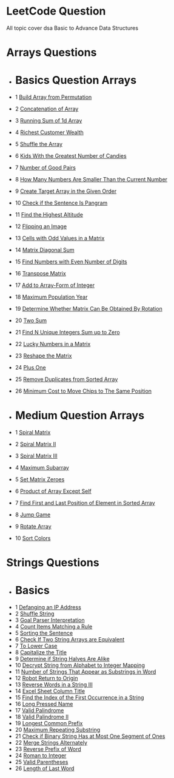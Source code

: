 # LeetCode Question
All topic cover dsa
Basic to Advance Data Structures


# Arrays  Questions
- # Basics Question Arrays
- 1 [Build Array from Permutation](https://leetcode.com/problems/build-array-from-permutation/)
- 2 [ Concatenation of Array](https://leetcode.com/problems/concatenation-of-array/description/)
- 3 [ Running Sum of 1d Array](https://leetcode.com/problems/running-sum-of-1d-array/description/)
- 4 [Richest Customer Wealth](https://leetcode.com/problems/richest-customer-wealth/description/)
- 5 [Shuffle the Array](https://leetcode.com/problems/shuffle-the-array/)
- 6 [Kids With the Greatest Number of Candies](https://leetcode.com/problems/kids-with-the-greatest-number-of-candies/description/)
- 7 [Number of Good Pairs](https://leetcode.com/problems/number-of-good-pairs/description/)
- 8 [How Many Numbers Are Smaller Than the Current Number](https://leetcode.com/problems/how-many-numbers-are-smaller-than-the-current-number/description/)
- 9 [Create Target Array in the Given Order](https://leetcode.com/problems/create-target-array-in-the-given-order/)
- 10 [Check if the Sentence Is Pangram](https://leetcode.com/problems/check-if-the-sentence-is-pangram/)
- 11 [Find the Highest Altitude](https://leetcode.com/problems/find-the-highest-altitude/)
- 12 [Flipping an Image](https://leetcode.com/problems/flipping-an-image/)
- 13 [Cells with Odd Values in a Matrix](https://leetcode.com/problems/cells-with-odd-values-in-a-matrix/)
- 14 [Matrix Diagonal Sum](https://leetcode.com/problems/matrix-diagonal-sum/)
- 15 [Find Numbers with Even Number of Digits](https://leetcode.com/problems/find-numbers-with-even-number-of-digits/)
- 16 [Transpose Matrix](https://leetcode.com/problems/transpose-matrix/description/)
- 17 [Add to Array-Form of Integer](https://leetcode.com/problems/add-to-array-form-of-integer/)
- 18 [Maximum Population Year](https://leetcode.com/problems/maximum-population-year/description/)
- 19 [Determine Whether Matrix Can Be Obtained By Rotation](https://leetcode.com/problems/determine-whether-matrix-can-be-obtained-by-rotation/)
- 20 [Two Sum](https://leetcode.com/problems/two-sum/)
- 21 [Find N Unique Integers Sum up to Zero](https://leetcode.com/problems/find-n-unique-integers-sum-up-to-zero/description/)
- 22 [Lucky Numbers in a Matrix](https://leetcode.com/problems/lucky-numbers-in-a-matrix/)
- 23 [Reshape the Matrix](https://leetcode.com/problems/reshape-the-matrix/)
- 24 [Plus One](https://leetcode.com/problems/plus-one/description/)
- 25 [Remove Duplicates from Sorted Array](https://leetcode.com/problems/remove-duplicates-from-sorted-array/)
- 26 [Minimum Cost to Move Chips to The Same Position](https://leetcode.com/problems/minimum-cost-to-move-chips-to-the-same-position/description/)

- # Medium Question Arrays
- 1 [Spiral Matrix](https://leetcode.com/problems/spiral-matrix/description/)
- 2 [Spiral Matrix II](https://leetcode.com/problems/spiral-matrix-ii/description/)
- 3 [Spiral Matrix III](https://leetcode.com/problems/spiral-matrix-iii/description/)
- 4 [Maximum Subarray](https://leetcode.com/problems/maximum-subarray/description/)
- 5 [Set Matrix Zeroes](https://leetcode.com/problems/set-matrix-zeroes/description/)
- 6 [Product of Array Except Self](https://leetcode.com/problems/product-of-array-except-self/description/)
- 7 [Find First and Last Position of Element in Sorted Array](https://leetcode.com/problems/find-first-and-last-position-of-element-in-sorted-array/)
- 8 [Jump Game](https://leetcode.com/problems/jump-game/description/)
- 9 [Rotate Array](https://leetcode.com/problems/rotate-array/description/)
- 10 [Sort Colors](https://leetcode.com/problems/sort-colors/description/)




# Strings  Questions
- # Basics
- 1 [Defanging an IP Address](https://leetcode.com/problems/defanging-an-ip-address/)
- 2 [Shuffle String](https://leetcode.com/problems/shuffle-string/description/)
- 3 [Goal Parser Interpretation](https://leetcode.com/problems/goal-parser-interpretation/description/)
- 4 [Count Items Matching a Rule](https://leetcode.com/problems/count-items-matching-a-rule/description/)
- 5 [Sorting the Sentence](https://leetcode.com/problems/sorting-the-sentence/description/)
- 6 [Check If Two String Arrays are Equivalent](https://leetcode.com/problems/check-if-two-string-arrays-are-equivalent/description/)
- 7 [To Lower Case](https://leetcode.com/problems/to-lower-case/description/)
- 8 [Capitalize the Title](https://leetcode.com/problems/capitalize-the-title/description/)
- 9 [Determine if String Halves Are Alike](https://leetcode.com/problems/determine-if-string-halves-are-alike/description/)
- 10 [Decrypt String from Alphabet to Integer Mapping](https://leetcode.com/problems/decrypt-string-from-alphabet-to-integer-mapping/)
- 11 [Number of Strings That Appear as Substrings in Word](https://leetcode.com/problems/number-of-strings-that-appear-as-substrings-in-word/)
- 12 [Robot Return to Origin](https://leetcode.com/problems/robot-return-to-origin/)
- 13 [Reverse Words in a String III](https://leetcode.com/problems/reverse-words-in-a-string-iii/)
- 14 [Excel Sheet Column Title](https://leetcode.com/problems/excel-sheet-column-title/)
- 15 [Find the Index of the First Occurrence in a String](https://leetcode.com/problems/find-the-index-of-the-first-occurrence-in-a-string/description/)
- 16 [Long Pressed Name](https://leetcode.com/problems/long-pressed-name/)
- 17 [Valid Palindrome](https://leetcode.com/problems/valid-palindrome/description/)
- 18 [Valid Palindrome II](https://leetcode.com/problems/valid-palindrome-ii/description/)
- 19 [Longest Common Prefix](https://leetcode.com/problems/longest-common-prefix/)
- 20 [Maximum Repeating Substring](https://leetcode.com/problems/maximum-repeating-substring/description/)
- 21 [Check if Binary String Has at Most One Segment of Ones](https://leetcode.com/problems/check-if-binary-string-has-at-most-one-segment-of-ones/description/)
- 22 [Merge Strings Alternately](https://leetcode.com/problems/merge-strings-alternately/)
- 23 [Reverse Prefix of Word](https://leetcode.com/problems/reverse-prefix-of-word/)
- 24 [Roman to Integer](https://leetcode.com/problems/roman-to-integer/)
- 25 [Valid Parentheses](https://leetcode.com/problems/valid-parentheses/)
- 26 [Length of Last Word](https://leetcode.com/problems/length-of-last-word/)


